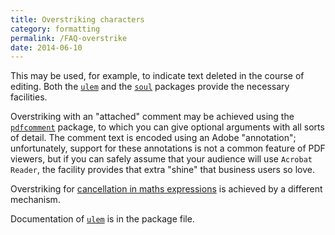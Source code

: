 ```yaml
---
title: Overstriking characters
category: formatting
permalink: /FAQ-overstrike
date: 2014-06-10
---
```


This may be used, for example, to indicate text deleted in the course
of editing.  Both the [`ulem`](https://ctan.org/pkg/ulem) and the [`soul`](https://ctan.org/pkg/soul) packages
provide the necessary facilities.

Overstriking with an "attached" comment may be achieved using the
[`pdfcomment`](https://ctan.org/pkg/pdfcomment) package, to which you can give optional arguments
with all sorts of detail.  The comment text is encoded using an Adobe
"annotation"; unfortunately, support for these annotations is not a
common feature of PDF viewers, but if you can safely assume
that your audience will use `Acrobat Reader`, the facility
provides that extra "shine" that business users so love.

Overstriking for 
[cancellation in maths expressions](FAQ-cancellation) is achieved
by a different mechanism.

Documentation of [`ulem`](https://ctan.org/pkg/ulem) is in the package file.

